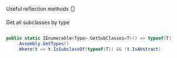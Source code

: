 Useful reflection methods 🪞


Get all subclasses by type

```cs

public static IEnumerable<Type> GetSubClasses<T>() => typeof(T)
    .Assembly.GetTypes()
    .Where(t => t.IsSubclassOf(typeof(T)) && !t.IsAbstract)

```